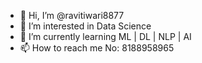 - 👋 Hi, I’m @ravitiwari8877
- 👀 I’m interested in Data Science
- 🌱 I’m currently learning ML | DL | NLP | AI
- 📫 How to reach me No: 8188958965

<!---
ravitiwari8877/ravitiwari8877 is a ✨ special ✨ repository because its `README.md` (this file) appears on your GitHub profile.
You can click the Preview link to take a look at your changes.
--->
